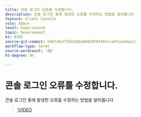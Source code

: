 ```yaml
---
title: 콘솔 로그인 오류를 수정합니다.
description: 콘솔 로그인 중에 발생한 오류를 수정하는 방법을 알아봅니다
feature: Client Console
role: Admin
level: Experienced
topic: Development
kt: 8392
source-git-commit: 548739ef758c91beb68107847bfccebfceee5ac1
workflow-type: tm+mt
source-wordcount: '26'
ht-degree: 0%

---
```



# 콘솔 로그인 오류를 수정합니다.

콘솔 로그인 중에 발생한 오류를 수정하는 방법을 알아봅니다

>[!VIDEO](https://video.tv.adobe.com/v/335896?quality=12)
